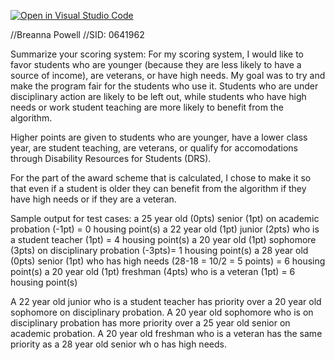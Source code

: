 [![Open in Visual Studio Code](https://classroom.github.com/assets/open-in-vscode-f059dc9a6f8d3a56e377f745f24479a46679e63a5d9fe6f495e02850cd0d8118.svg)](https://classroom.github.com/online_ide?assignment_repo_id=5832241&assignment_repo_type=AssignmentRepo)

//Breanna Powell
//SID: 0641962

Summarize your scoring system:
For my scoring system, I would like to favor students who are younger (because they are less likely to have a source of income), are veterans, or have high needs. My goal was to try and make the program fair for the students who use it. Students who are under disciplinary action are likely to be left out, while students who have high needs or work student teaching are more likely to benefit from the algorithm.

Higher points are given to students who are younger, have a lower class year, are student teaching, are veterans, or qualify for accomodations through Disability Resources for Students (DRS).

For the part of the award scheme that is calculated, I chose to make it so that even if a student is older they can benefit from the algorithm if they have high needs or if they are a veteran.

Sample output for test cases:
a 25 year old (0pts) senior (1pt) on academic probation (-1pt) = 0 housing point(s)
a 22 year old (1pt) junior (2pts) who is a student teacher (1pt) = 4 housing point(s)
a 20 year old (1pt) sophomore (3pts) on disciplinary probation (-3pts)= 1 housing point(s)
a 28 year old (0pts) senior (1pt) who has high needs (28-18 = 10/2 = 5 points) = 6 housing point(s)
a 20 year old (1pt) freshman (4pts) who is a veteran (1pt) = 6 housing point(s)

A 22 year old junior who is a student teacher has priority over a 20 year old sophomore on disciplinary probation.
A 20 year old sophomore who is on disciplinary probation has more priority over a 25 year old senior on academic probation.
A 20 year old freshman who is a veteran has the same priority as a 28 year old senior wh o has high needs.
